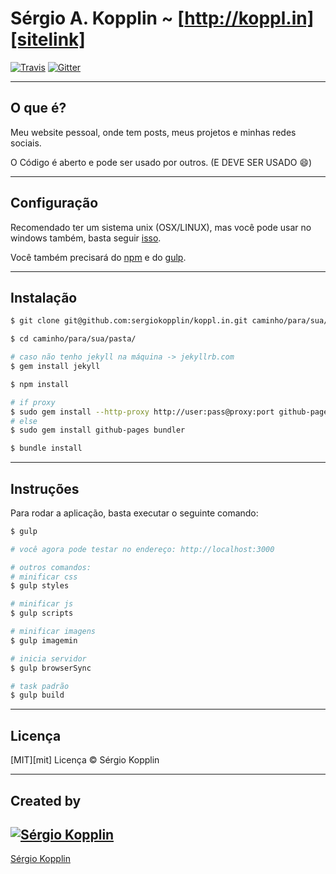 # Sérgio A. Kopplin ~ [http://koppl.in][sitelink]
[![Travis](https://img.shields.io/travis/sergiokopplin/koppl.in.svg)](https://travis-ci.org/sergiokopplin/koppl.in)
[![Gitter](https://img.shields.io/gitter/room/sergiokopplin/koppl.in.svg)](https://gitter.im/sergiokopplin/koppl.in)

---

## O que é?

Meu website pessoal, onde tem posts, meus projetos e minhas redes sociais.

O Código é aberto e pode ser usado por outros. (E DEVE SER USADO :smile:)

---

## Configuração

Recomendado ter um sistema unix (OSX/LINUX), mas você pode usar no windows também, basta seguir [isso](http://jekyllrb.com/docs/windows/).

Você também precisará do [npm](https://docs.npmjs.com/getting-started/installing-node) e do  [gulp](https://github.com/gulpjs/gulp/blob/master/docs/getting-started.md).

---

## Instalação

```sh
$ git clone git@github.com:sergiokopplin/koppl.in.git caminho/para/sua/pasta/

$ cd caminho/para/sua/pasta/

# caso não tenho jekyll na máquina -> jekyllrb.com
$ gem install jekyll

$ npm install

# if proxy
$ sudo gem install --http-proxy http://user:pass@proxy:port github-pages bundler
# else
$ sudo gem install github-pages bundler

$ bundle install
```

---

## Instruções

Para rodar a aplicação, basta executar o seguinte comando:

```sh
$ gulp

# você agora pode testar no endereço: http://localhost:3000

# outros comandos:
# minificar css
$ gulp styles

# minificar js
$ gulp scripts

# minificar imagens
$ gulp imagemin

# inicia servidor
$ gulp browserSync

# task padrão
$ gulp build

```

---

## Licença

[MIT][mit] Licença © Sérgio Kopplin

---

## Created by

[![Sérgio Kopplin](https://avatars.githubusercontent.com/u/2743180?s=130)](http://koppl.in)
---
[Sérgio Kopplin](http://koppl.in)
